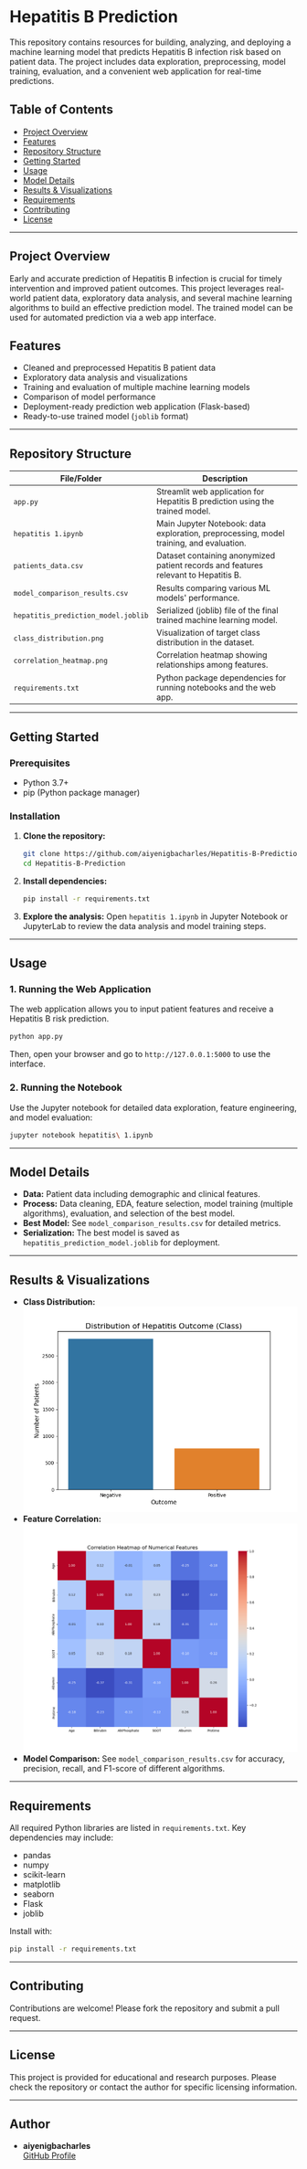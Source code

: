 # Hepatitis B Prediction

This repository contains resources for building, analyzing, and deploying a machine learning model that predicts Hepatitis B infection risk based on patient data. The project includes data exploration, preprocessing, model training, evaluation, and a convenient web application for real-time predictions.

## Table of Contents

- [Project Overview](#project-overview)
- [Features](#features)
- [Repository Structure](#repository-structure)
- [Getting Started](#getting-started)
- [Usage](#usage)
- [Model Details](#model-details)
- [Results & Visualizations](#results--visualizations)
- [Requirements](#requirements)
- [Contributing](#contributing)
- [License](#license)

---

## Project Overview

Early and accurate prediction of Hepatitis B infection is crucial for timely intervention and improved patient outcomes. This project leverages real-world patient data, exploratory data analysis, and several machine learning algorithms to build an effective prediction model. The trained model can be used for automated prediction via a web app interface.

## Features

- Cleaned and preprocessed Hepatitis B patient data
- Exploratory data analysis and visualizations
- Training and evaluation of multiple machine learning models
- Comparison of model performance
- Deployment-ready prediction web application (Flask-based)
- Ready-to-use trained model (`joblib` format)

---

## Repository Structure

| File/Folder                      | Description                                                                                  |
|----------------------------------|----------------------------------------------------------------------------------------------|
| `app.py`                         | Streamlit web application for Hepatitis B prediction using the trained model.                    |
| `hepatitis 1.ipynb`              | Main Jupyter Notebook: data exploration, preprocessing, model training, and evaluation.      |
| `patients_data.csv`              | Dataset containing anonymized patient records and features relevant to Hepatitis B.           |
| `model_comparison_results.csv`   | Results comparing various ML models' performance.                                            |
| `hepatitis_prediction_model.joblib` | Serialized (joblib) file of the final trained machine learning model.                    |
| `class_distribution.png`         | Visualization of target class distribution in the dataset.                                   |
| `correlation_heatmap.png`        | Correlation heatmap showing relationships among features.                                    |
| `requirements.txt`               | Python package dependencies for running notebooks and the web app.                           |

---

## Getting Started

### Prerequisites

- Python 3.7+
- pip (Python package manager)

### Installation

1. **Clone the repository:**
   ```bash
   git clone https://github.com/aiyenigbacharles/Hepatitis-B-Prediction.git
   cd Hepatitis-B-Prediction
   ```

2. **Install dependencies:**
   ```bash
   pip install -r requirements.txt
   ```

3. **Explore the analysis:**
   Open `hepatitis 1.ipynb` in Jupyter Notebook or JupyterLab to review the data analysis and model training steps.

---

## Usage

### 1. Running the Web Application

The web application allows you to input patient features and receive a Hepatitis B risk prediction.

```bash
python app.py
```

Then, open your browser and go to `http://127.0.0.1:5000` to use the interface.

### 2. Running the Notebook

Use the Jupyter notebook for detailed data exploration, feature engineering, and model evaluation:

```bash
jupyter notebook hepatitis\ 1.ipynb
```

---

## Model Details

- **Data:** Patient data including demographic and clinical features.
- **Process:** Data cleaning, EDA, feature selection, model training (multiple algorithms), evaluation, and selection of the best model.
- **Best Model:** See `model_comparison_results.csv` for detailed metrics.
- **Serialization:** The best model is saved as `hepatitis_prediction_model.joblib` for deployment.

---

## Results & Visualizations

- **Class Distribution:** ![Class Distribution](class_distribution.png)
- **Feature Correlation:** ![Correlation Heatmap](correlation_heatmap.png)
- **Model Comparison:** See `model_comparison_results.csv` for accuracy, precision, recall, and F1-score of different algorithms.

---

## Requirements

All required Python libraries are listed in `requirements.txt`. Key dependencies may include:

- pandas
- numpy
- scikit-learn
- matplotlib
- seaborn
- Flask
- joblib

Install with:

```bash
pip install -r requirements.txt
```

---

## Contributing

Contributions are welcome! Please fork the repository and submit a pull request.

---

## License

This project is provided for educational and research purposes. Please check the repository or contact the author for specific licensing information.

---

## Author

- **aiyenigbacharles**  
  [GitHub Profile](https://github.com/aiyenigbacharles)
